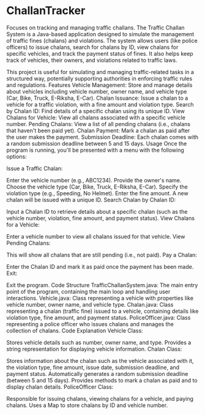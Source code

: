 # ChallanTracker
 Focuses on tracking and managing traffic challans.
 The Traffic Challan System is a Java-based application designed to simulate the management of traffic fines (chalans) and violations. The system allows users (like police officers) to issue chalans, search for chalans by ID, view chalans for specific vehicles, and track the payment status of fines. It also helps keep track of vehicles, their owners, and violations related to traffic laws.

This project is useful for simulating and managing traffic-related tasks in a structured way, potentially supporting authorities in enforcing traffic rules and regulations.
Features
Vehicle Management: Store and manage details about vehicles including vehicle number, owner name, and vehicle type (Car, Bike, Truck, E-Riksha, E-Car).
Chalan Issuance: Issue a chalan to a vehicle for a traffic violation, with a fine amount and violation type.
Search by Chalan ID: Find details of a specific chalan using its unique ID.
View Chalans for Vehicle: View all chalans associated with a specific vehicle number.
Pending Chalans: View a list of all pending chalans (i.e., chalans that haven't been paid yet).
Chalan Payment: Mark a chalan as paid after the user makes the payment.
Submission Deadline: Each chalan comes with a random submission deadline between 5 and 15 days.
Usage
Once the program is running, you'll be presented with a menu with the following options:

Issue a Traffic Chalan:

Enter the vehicle number (e.g., ABC1234).
Provide the owner's name.
Choose the vehicle type (Car, Bike, Truck, E-Riksha, E-Car).
Specify the violation type (e.g., Speeding, No Helmet).
Enter the fine amount.
A new chalan will be issued with a unique ID.
Search Chalan by Chalan ID:

Input a Chalan ID to retrieve details about a specific chalan (such as the vehicle number, violation, fine amount, and payment status).
View Chalans for a Vehicle:

Enter a vehicle number to view all chalans issued for that vehicle.
View Pending Chalans:

This will show all chalans that are still pending (i.e., not paid).
Pay a Chalan:

Enter the Chalan ID and mark it as paid once the payment has been made.
Exit:

Exit the program.
Code Structure
TrafficChallanSystem.java: The main entry point of the program, containing the main loop and handling user interactions.
Vehicle.java: Class representing a vehicle with properties like vehicle number, owner name, and vehicle type.
Chalan.java: Class representing a chalan (traffic fine) issued to a vehicle, containing details like violation type, fine amount, and payment status.
PoliceOfficer.java: Class representing a police officer who issues chalans and manages the collection of chalans.
Code Explanation
Vehicle Class:

Stores vehicle details such as number, owner name, and type.
Provides a string representation for displaying vehicle information.
Chalan Class:

Stores information about the chalan such as the vehicle associated with it, the violation type, fine amount, issue date, submission deadline, and payment status.
Automatically generates a random submission deadline (between 5 and 15 days).
Provides methods to mark a chalan as paid and to display chalan details.
PoliceOfficer Class:

Responsible for issuing chalans, viewing chalans for a vehicle, and paying chalans.
Uses a Map to store chalans by ID and vehicle number.
